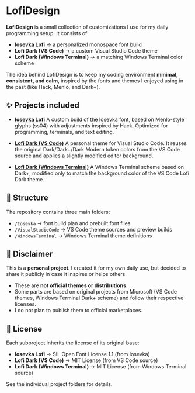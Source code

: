 # LofiDesign

**LofiDesign** is a small collection of customizations I use for my daily
programming setup. It consists of:

- **Iosevka Lofi** -> a personalized monospace font build
- **Lofi Dark (VS Code)** -> a custom Visual Studio Code theme
- **Lofi Dark (Windows Terminal)** -> a matching Windows Terminal color scheme

The idea behind LofiDesign is to keep my coding environment **minimal,
consistent, and calm**, inspired by the fonts and themes I enjoyed using in the
past (like Hack, Menlo, and Dark+).

## ✨ Projects included

- [**Iosevka Lofi**](/Iosevka) A custom build of the Iosevka font, based on
  Menlo-style glyphs (ss04) with adjustments inspired by Hack. Optimized for
  programming, terminals, and text editing.

- [**Lofi Dark (VS Code)**](/VisualStudioCode) A personal theme for Visual
  Studio Code. It reuses the original Dark/Dark+/Dark Modern token colors from
  the VS Code source and applies a slightly modified editor background.

- [**Lofi Dark (Windows Terminal)**](/WindowsTerminal) A Windows Terminal scheme
  based on Dark+, modified only to match the background color of the VS Code
  Lofi Dark theme.

## 📂 Structure

The repository contains three main folders:

- `/Iosevka` -> font build plan and prebuilt font files
- `/VisualStudioCode` -> VS Code theme sources and preview builds
- `/WindowsTerminal` -> Windows Terminal theme definitions

## 🚦 Disclaimer

This is a **personal project**. I created it for my own daily use, but decided
to share it publicly in case it inspires or helps others.

- These are **not official themes or distributions**.
- Some parts are based on original projects from Microsoft (VS Code themes,
  Windows Terminal Dark+ scheme) and follow their respective licenses.
- I do not plan to publish them to official marketplaces.

## 📜 License

Each subproject inherits the license of its original base:

- **Iosevka Lofi** -> SIL Open Font License 1.1 (from Iosevka)
- **Lofi Dark (VS Code)** -> MIT License (from VS Code source)
- **Lofi Dark (Windows Terminal)** -> MIT License (from Windows Terminal source)

See the individual project folders for details.
